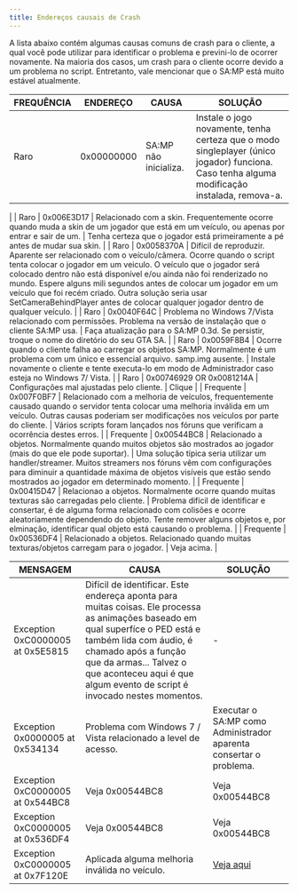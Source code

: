 ```yaml
---
title: Endereços causais de Crash
---
```


A lista abaixo contém algumas causas comuns de crash para o cliente, a qual você pode utilizar para identificar o problema e previni-lo de ocorrer novamente. Na maioria dos casos, um crash para o cliente ocorre devido a um problema no script. Entretanto, vale mencionar que o SA:MP está muito estável atualmente.

| FREQUÊNCIA | ENDEREÇO                  | CAUSA                                                                                                                                                                                                                      | SOLUÇÃO                                                                                                                                                                                                                                                                             |
| --------- | ------------------------ | -------------------------------------------------------------------------------------------------------------------------------------------------------------------------------------------------------------------------- | ------------------------------------------------------------------------------------------------------------------------------------------------------------------------------------------------------------------------------------------------------------------------------------ |
| Raro      | 0x00000000               | SA:MP não inicializa.                                                                                                                                                                                                 | Instale o jogo novamente, tenha certeza que o modo singleplayer (único jogador) funciona. Caso tenha alguma modificação instalada, remova-a.
|
| Raro      | 0x006E3D17               | Relacionado com a skin. Frequentemente ocorre quando muda a skin de um jogador que está em um veículo, ou apenas por entrar e sair de um.                                                                                                     | Tenha certeza que o jogador está primeiramente a pé antes de mudar sua skin.                                                                                                                                                                                                                           | 
| Raro      | 0x0058370A               | Difícil de reproduzir. Aparente ser relacionado com o veículo/câmera. Ocorre quando o script tenta colocar o jogador em um veiculo. O veículo que o jogador será colocado dentro não está disponível e/ou ainda não foi renderizado no mundo. Espere alguns mili segundos antes de colocar um jogador em um veículo que foi recém criado. Outra solução seria usar SetCameraBehindPlayer antes de colocar qualquer jogador dentro de qualquer veículo.
|
| Raro      | 0x0040F64C               | Problema no Windows 7/Vista relacionado com permissões. Problema na versão de instalação que o cliente SA:MP usa.                                                                                                          | Faça atualização para o SA:MP 0.3d. Se persistir, troque o nome do diretório do seu GTA SA.                                                                                                                                                                                                                |
| Raro      | 0x0059F8B4               | Ocorre quando o cliente falha ao carregar os objetos SA:MP. Normalmente é um problema com um único e essencial arquivo. samp.img ausente.                                                                                                  | Instale novamente o cliente e tente executa-lo em modo de Administrador caso esteja no Windows 7/ Vista.                                                                                                                                                                                        | 
| Raro      | 0x00746929 OR 0x0081214A | Configurações mal ajustadas pelo cliente.                                                                                                                                                                                      | Clique                                                                                                                                                                                                                                                                                |
| Frequente  | 0x007F0BF7               | Relacionado com a melhoria de veículos, frequentemente causado quando o servidor tenta colocar uma melhoria inválida em um veículo. Outras causas poderiam ser modificações nos veículos por parte do cliente.                        | Vários scripts foram lançados nos fóruns que verificam a ocorrência destes erros.                                                                                                                                                                                      | 
| Frequente  | 0x00544BC8               | Relacionado a objetos. Normalmente quando muitos objetos são mostrados ao jogador (mais do que ele pode suportar).                                                                                                      | Uma solução típica seria utilizar um handler/streamer. Muitos streamers nos fóruns vêm com configurações para diminuir a quantidade máxima de objetos visíveis que estão sendo mostrados ao jogador em determinado momento.                                                          |
| Frequente  | 0x00415D47               | Relacionao a objetos. Normalmente ocorre quando muitas texturas são carregadas pelo cliente.                                                                                                                                  | Problema difícil de identificar e consertar, é de alguma forma relacionado com colisões e ocorre aleatoriamente dependendo do objeto. Tente remover alguns objetos e, por elminação, identificar qual objeto está causando o problema. |
| Frequente  | 0x00536DF4               | Relacionado a objetos. Relacionado quando muitas texturas/objetos carregam para o jogador.                                                                                                                                  | Veja acima.                                                                                                                                                                                                                                                                           |

| MENSAGEM                          | CAUSA                                                                                                                                                                                                                                                                                                                                                                                                                                               | SOLUÇÃO                                         |
| -------------------------------- | --------------------------------------------------------------------------------------------------------------------------------------------------------------------------------------------------------------------------------------------------------------------------------------------------------------------------------------------------------------------------------------------------------------------------------------------------- | ------------------------------------------------ |
| Exception 0xC0000005 at 0x5E5815 | Difícil de identificar. Este endereça aponta para muitas coisas. Ele processa as animações baseado em qual superfíce o PED está e também lida com áudio, é chamado após a função que da armas... Talvez o que aconteceu aqui é que algum evento de script é invocado nestes momentos. | -                                                | 
| Exception 0x0000005 at 0x534134  | Problema com Windows 7 / Vista relacionado a level de acesso.                                                                                                                                                                                                                                                                                                                                                                                                          | Executar o SA:MP como Administrador aparenta consertar o problema. |
| Exception 0xC0000005 at 0x544BC8 | Veja 0x00544BC8                                                                                                                                                                                                                                                                                                                                                                                                                                      | Veja 0x00544BC8                                   |
| Exception 0xC0000005 at 0x536DF4 | Veja 0x00544BC8                                                                                                                                                                                                                                                                                                                                                                                                                                      | Veja 0x00544BC8                                   |
| Exception 0xC0000005 at 0x7F120E | Aplicada alguma melhoria inválida no veículo.                                                                                                                                                                                                                                                                                                                                                                                                                    | [Veja aqui](CommonIssues)                         |
